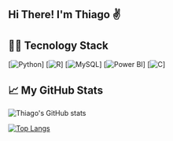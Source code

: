 
## Hi There! I'm Thiago ✌️

## 👨‍💻 Tecnology Stack

[![Python](https://img.shields.io/badge/Python-14354C?style=for-the-badge&logo=python&logoColor=white)]
[![R](https://img.shields.io/badge/R-276DC3?style=for-the-badge&logo=r&logoColor=white)]
[![MySQL](https://img.shields.io/badge/MySQL-005C84?style=for-the-badge&logo=mysql&logoColor=white)]
[![Power BI](https://img.shields.io/badge/PowerBI-F2C811?style=for-the-badge&logo=Power%20BI&logoColor=white)]
[![C](https://img.shields.io/badge/C-00599C?style=for-the-badge&logo=c&logoColor=white)]


## 📈 My GitHub Stats

![Thiago's GitHub stats](https://github-readme-stats.vercel.app/api?username=thiagorizzi&show_icons=true&theme=dark)

[![Top Langs](https://github-readme-stats.vercel.app/api/top-langs/?username=thiagorizzi&layout=compact&theme=dark)](https://github.com/thiagorizzi/github-readme-stats)
